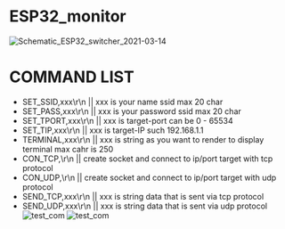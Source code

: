 # ESP32_monitor
![Schematic_ESP32_switcher_2021-03-14](https://user-images.githubusercontent.com/22659037/111063221-f81aa000-84df-11eb-97a7-e8cc6294aa0e.png)
# COMMAND LIST
- SET_SSID,xxx\r\n  || xxx is your name ssid max 20 char
- SET_PASS,xxx\r\n  || xxx is your password ssid max 20 char
- SET_TPORT,xxx\r\n || xxx is target-port can be 0 - 65534
- SET_TIP,xxx\r\n   || xxx is target-IP such 192.168.1.1
- TERMINAL,xxx\r\n  || xxx is string as you want to render to display terminal max cahr is 250
- CON_TCP,\r\n      || create socket and connect to ip/port target with tcp protocol  
- CON_UDP,\r\n      || create socket and connect to ip/port target with udp protocol 
- SEND_TCP,xxx\r\n  || xxx is string data that is sent via tcp protocol 
- SEND_UDP,xxx\r\n  || xxx is string data that is sent via udp protocol   
![test_com](https://user-images.githubusercontent.com/22659037/111063587-2bf6c500-84e2-11eb-8241-ab2ff1e4c739.png)
![test_com](https://user-images.githubusercontent.com/22659037/111063682-aa536700-84e2-11eb-9385-94c59d88ca76.png)
